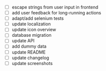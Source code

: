 - [ ] escape strings from user input in frontend
- [ ] add user feedback for long-running actions
- [ ] adapt/add selenium tests
- [ ] update localization
- [ ] update icon overview 
- [ ] database migration
- [ ] update API
- [ ] add dummy data
- [ ] update README
- [ ] update changelog
- [ ] update screenshots